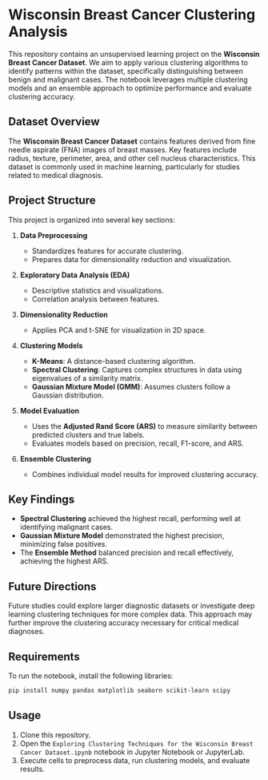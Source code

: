 # Wisconsin Breast Cancer Clustering Analysis

This repository contains an unsupervised learning project on the **Wisconsin Breast Cancer Dataset**. We aim to apply various clustering algorithms to identify patterns within the dataset, specifically distinguishing between benign and malignant cases. The notebook leverages multiple clustering models and an ensemble approach to optimize performance and evaluate clustering accuracy.

## Dataset Overview

The **Wisconsin Breast Cancer Dataset** contains features derived from fine needle aspirate (FNA) images of breast masses. Key features include radius, texture, perimeter, area, and other cell nucleus characteristics. This dataset is commonly used in machine learning, particularly for studies related to medical diagnosis.

## Project Structure

This project is organized into several key sections:

1. **Data Preprocessing**  
   - Standardizes features for accurate clustering.
   - Prepares data for dimensionality reduction and visualization.

2. **Exploratory Data Analysis (EDA)**  
   - Descriptive statistics and visualizations.
   - Correlation analysis between features.

3. **Dimensionality Reduction**  
   - Applies PCA and t-SNE for visualization in 2D space.

4. **Clustering Models**  
   - **K-Means**: A distance-based clustering algorithm.
   - **Spectral Clustering**: Captures complex structures in data using eigenvalues of a similarity matrix.
   - **Gaussian Mixture Model (GMM)**: Assumes clusters follow a Gaussian distribution.

5. **Model Evaluation**  
   - Uses the **Adjusted Rand Score (ARS)** to measure similarity between predicted clusters and true labels.
   - Evaluates models based on precision, recall, F1-score, and ARS.

6. **Ensemble Clustering**  
   - Combines individual model results for improved clustering accuracy.

## Key Findings

- **Spectral Clustering** achieved the highest recall, performing well at identifying malignant cases.
- **Gaussian Mixture Model** demonstrated the highest precision, minimizing false positives.
- The **Ensemble Method** balanced precision and recall effectively, achieving the highest ARS.

## Future Directions

Future studies could explore larger diagnostic datasets or investigate deep learning clustering techniques for more complex data. This approach may further improve the clustering accuracy necessary for critical medical diagnoses.

## Requirements

To run the notebook, install the following libraries:

```bash
pip install numpy pandas matplotlib seaborn scikit-learn scipy
```

## Usage

1. Clone this repository.
2. Open the `Exploring Clustering Techniques for the Wisconsin Breast Cancer Dataset.ipynb` notebook in Jupyter Notebook or JupyterLab.
3. Execute cells to preprocess data, run clustering models, and evaluate results.

